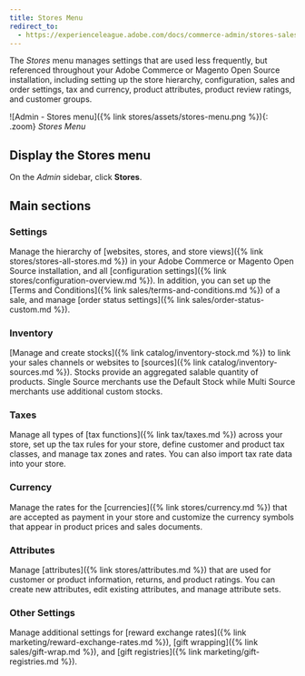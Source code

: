```yaml
---
title: Stores Menu
redirect_to:
  - https://experienceleague.adobe.com/docs/commerce-admin/stores-sales/site-store/stores-menu.html
---
```


The _Stores_ menu manages settings that are used less frequently, but referenced throughout your Adobe Commerce or Magento Open Source installation, including setting up the store hierarchy, configuration, sales and order settings, tax and currency, product attributes, product review ratings, and customer groups.

![Admin - Stores menu]({% link stores/assets/stores-menu.png %}){: .zoom}
_Stores Menu_

## Display the Stores menu

On the _Admin_ sidebar, click **Stores**.

## Main sections

### Settings

Manage the hierarchy of [websites, stores, and store views]({% link stores/stores-all-stores.md %}) in your Adobe Commerce or Magento Open Source installation, and all [configuration settings]({% link stores/configuration-overview.md %}). In addition, you can set up the [Terms and Conditions]({% link sales/terms-and-conditions.md %}) of a sale, and manage [order status settings]({% link sales/order-status-custom.md %}).

### Inventory

[Manage and create stocks]({% link catalog/inventory-stock.md %}) to link your sales channels or websites to [sources]({% link catalog/inventory-sources.md %}). Stocks provide an aggregated salable quantity of products. Single Source merchants use the Default Stock while Multi Source merchants use additional custom stocks.

### Taxes

Manage all types of [tax functions]({% link tax/taxes.md %}) across your store, set up the tax rules for your store, define customer and product tax classes, and manage tax zones and rates. You can also import tax rate data into your store.

### Currency

Manage the rates for the [currencies]({% link stores/currency.md %}) that are accepted as payment in your store and customize the currency symbols that appear in product prices and sales documents.

### Attributes

Manage [attributes]({% link stores/attributes.md %}) that are used for customer or product information, returns, and product ratings. You can create new attributes, edit existing attributes, and manage attribute sets.

### Other Settings

Manage additional settings for [reward exchange rates]({% link marketing/reward-exchange-rates.md %}), [gift wrapping]({% link sales/gift-wrap.md %}), and [gift registries]({% link marketing/gift-registries.md %}).
